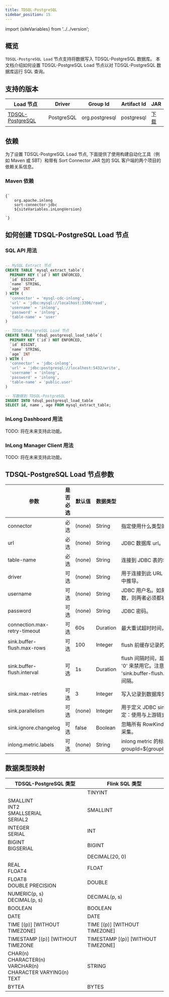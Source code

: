 ```yaml
---
title: TDSQL-PostgreSQL
sidebar_position: 15
---
```


import {siteVariables} from '../../version';

## 概览

`TDSQL-PostgreSQL Load` 节点支持将数据写入 TDSQL-PostgreSQL 数据库。 本文档介绍如何设置 TDSQL-PostgreSQL Load 节点以对 TDSQL-PostgreSQL 数据库运行 SQL 查询。

## 支持的版本

| Load 节点                | Driver | Group Id | Artifact Id | JAR |                                                                                                                                                                                                                                                                                                                                                                                       
|--------------------------|--------|----------|-------------|-----|
| [TDSQL-PostgreSQL](./tdsql-postgresql.md) | PostgreSQL  | org.postgresql | postgresql | [下载](https://jdbc.postgresql.org/download.html) |

## 依赖

为了设置 TDSQL-PostgreSQL Load 节点, 下面提供了使用构建自动化工具（例如 Maven 或 SBT）和带有 Sort Connector JAR 包的 SQL 客户端的两个项目的依赖关系信息。

### Maven 依赖

<pre><code parentName="pre">
{`<dependency>
    <groupId>org.apache.inlong</groupId>
    <artifactId>sort-connector-jdbc</artifactId>
    <version>${siteVariables.inLongVersion}</version>
</dependency>
`}
</code></pre>

## 如何创建 TDSQL-PostgreSQL Load 节点

### SQL API 用法

```sql

-- MySQL Extract 节点
CREATE TABLE `mysql_extract_table`(
  PRIMARY KEY (`id`) NOT ENFORCED,
  `id` BIGINT,
  `name` STRING,
  `age` INT
) WITH (
  'connector' = 'mysql-cdc-inlong',
  'url' = 'jdbc:mysql://localhost:3306/read',
  'username' = 'inlong',
  'password' = 'inlong',
  'table-name' = 'user'
)

-- TDSQL-PostgreSQL Load 节点
CREATE TABLE `tdsql_postgresql_load_table`(
  PRIMARY KEY (`id`) NOT ENFORCED,
  `id` BIGINT,
  `name` STRING,
  `age` INT
) WITH (
  'connector' = 'jdbc-inlong',
  'url' = 'jdbc:postgresql://localhost:5432/write',
  'username' = 'inlong',
  'password' = 'inlong',
  'table-name' = 'public.user'
)

-- 写数据到 TDSQL-PostgreSQL
INSERT INTO tdsql_postgresql_load_table 
SELECT id, name , age FROM mysql_extract_table;  

```

### InLong Dashboard 用法

TODO: 将在未来支持此功能。

### InLong Manager Client 用法

TODO: 将在未来支持此功能。

## TDSQL-PostgreSQL Load 节点参数

| 参数 | 是否必选 | 默认值 | 数据类型 | 描述 |
|---------|----------|---------|------|------------|
| connector | 必选 | (none) | String | 指定使用什么类型的连接器，这里应该是 'jdbc-inlong'。 |
| url | 必选 | (none) | String | JDBC 数据库 url。 |
| table-name | 必选 | (none) | String | 连接到 JDBC 表的名称。 |
| driver | 可选 | (none) | String | 用于连接到此 URL 的 JDBC 驱动类名，如果不设置，将自动从 URL 中推导。 |
| username | 可选 | (none) | String | JDBC 用户名。如果指定了 'username' 和 'password' 中的任一参数，则两者必须都被指定。 |
| password | 可选 | (none) | String | JDBC 密码。 |
| connection.max-retry-timeout | 可选 | 60s | Duration | 最大重试超时时间，以秒为单位且不应该小于 1 秒。 |
| sink.buffer-flush.max-rows | 可选 | 100 | Integer | flush 前缓存记录的最大值，可以设置为 '0' 来禁用它。 |
| sink.buffer-flush.interval | 可选 | 1s | Duration | flush 间隔时间，超过该时间后异步线程将 flush 数据。可以设置为 '0' 来禁用它。注意, 为了完全异步地处理缓存的 flush 事件，可以将 'sink.buffer-flush.max-rows' 设置为 '0' 并配置适当的 flush 时间间隔。 |
| sink.max-retries | 可选 | 3 | Integer | 写入记录到数据库失败后的最大重试次数。 |
| sink.parallelism | 可选 | (none) | Integer | 用于定义 JDBC sink 算子的并行度。默认情况下，并行度是由框架决定：使用与上游链式算子相同的并行度。 |
| sink.ignore.changelog | 可选 | false | Boolean |  忽略所有 RowKind 类型的变更日志，将它们当作 INSERT 的数据来采集。 |
| inlong.metric.labels | 可选 | (none) | String | inlong metric 的标签值，该值的构成为groupId=${groupId}&streamId=${streamId}&nodeId=${nodeId}。|

## 数据类型映射

| TDSQL-PostgreSQL 类型 | Flink SQL 类型 |
|-----------------|----------------|
|                 | TINYINT        |
| SMALLINT <br/> INT2 <br/> SMALLSERIAL <br/> SERIAL2 | SMALLINT |
| INTEGER <br/> SERIAL | INT |
| BIGINT <br/> BIGSERIAL | BIGINT |
| | DECIMAL(20, 0) |
| REAL <br/> FLOAT4 | FLOAT |
| FLOAT8 <br/> DOUBLE PRECISION| DOUBLE |
| NUMERIC(p, s) <br/> DECIMAL(p, s) | DECIMAL(p, s) |
| BOOLEAN | BOOLEAN |
| DATE | DATE |
| TIME [(p)] [WITHOUT TIMEZONE] | TIME [(p)] [WITHOUT TIMEZONE] |
| TIMESTAMP [(p)] [WITHOUT TIMEZONE | TIMESTAMP [(p)] [WITHOUT TIMEZONE] |
| CHAR(n) <br/> CHARACTER(n) <br/> VARCHAR(n) <br/> CHARACTER VARYING(n) <br/> TEXT | STRING |
| BYTEA | BYTES |